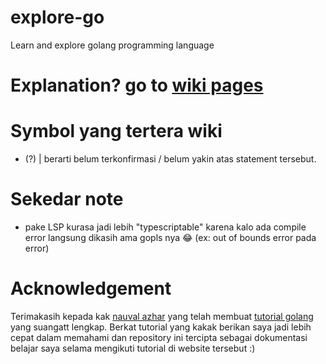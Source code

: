 # explore-go
Learn and explore golang programming language

# Explanation? go to [wiki pages](https://github.com/Reyuki-san/explore-go/wiki)

# Symbol yang tertera wiki
- (?) | berarti belum terkonfirmasi / belum yakin atas statement tersebut.

# Sekedar note
- pake LSP kurasa jadi lebih "typescriptable" karena kalo ada compile error langsung dikasih ama gopls nya :joy: (ex: out of bounds error pada error) 

# Acknowledgement
Terimakasih kepada kak [nauval azhar](https://twitter.com/mhdnauvalazhar) yang telah membuat [tutorial golang](https://dasarpemrogramangolang.novalagung.com) yang suangatt lengkap. Berkat tutorial yang kakak berikan saya jadi lebih cepat dalam memahami dan repository ini tercipta sebagai dokumentasi belajar saya selama mengikuti tutorial di website tersebut :)

